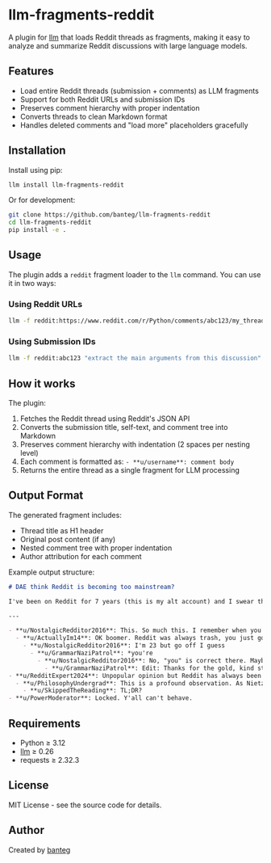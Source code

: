 # llm-fragments-reddit

A plugin for [llm](https://github.com/simonw/llm) that loads Reddit threads as fragments, making it easy to analyze and summarize Reddit discussions with large language models.

## Features

- Load entire Reddit threads (submission + comments) as LLM fragments
- Support for both Reddit URLs and submission IDs
- Preserves comment hierarchy with proper indentation
- Converts threads to clean Markdown format
- Handles deleted comments and "load more" placeholders gracefully

## Installation

Install using pip:

```bash
llm install llm-fragments-reddit
```

Or for development:

```bash
git clone https://github.com/banteg/llm-fragments-reddit
cd llm-fragments-reddit
pip install -e .
```

## Usage

The plugin adds a `reddit` fragment loader to the `llm` command. You can use it in two ways:

### Using Reddit URLs

```bash
llm -f reddit:https://www.reddit.com/r/Python/comments/abc123/my_thread/ "summarize the key ideas"
```

### Using Submission IDs

```bash
llm -f reddit:abc123 "extract the main arguments from this discussion"
```

## How it works

The plugin:

1. Fetches the Reddit thread using Reddit's JSON API
2. Converts the submission title, self-text, and comment tree into Markdown
3. Preserves comment hierarchy with indentation (2 spaces per nesting level)
4. Each comment is formatted as: `- **u/username**: comment body`
5. Returns the entire thread as a single fragment for LLM processing

## Output Format

The generated fragment includes:

- Thread title as H1 header
- Original post content (if any)
- Nested comment tree with proper indentation
- Author attribution for each comment

Example output structure:
```markdown
# DAE think Reddit is becoming too mainstream?

I've been on Reddit for 7 years (this is my alt account) and I swear the quality of discourse has really declined. Back in my day we had actual discussions instead of just memes and karma farming.

---

- **u/NostalgicRedditor2016**: This. So much this. I remember when you could have nuanced discussions without getting downvoted to oblivion.
  - **u/ActuallyIm14**: OK boomer. Reddit was always trash, you just got older and realized it.
    - **u/NostalgicRedditor2016**: I'm 23 but go off I guess
      - **u/GrammarNaziPatrol**: *you're
        - **u/NostalgicRedditor2016**: No, "you" is correct there. Maybe learn grammar before correcting others?
          - **u/GrammarNaziPatrol**: Edit: Thanks for the gold, kind stranger!
- **u/RedditExpert2024**: Unpopular opinion but Reddit has always been a circlejerk. The real issue is people thinking upvotes = truth
  - **u/PhilosophyUndergrad**: This is a profound observation. As Nietzsche once said... [3000 word comment about nihilism]
    - **u/SkippedTheReading**: TL;DR?
- **u/PowerModerator**: Locked. Y'all can't behave.
```

## Requirements

- Python ≥ 3.12
- [llm](https://github.com/simonw/llm) ≥ 0.26
- requests ≥ 2.32.3

## License

MIT License - see the source code for details.

## Author

Created by [banteg](https://github.com/banteg)
